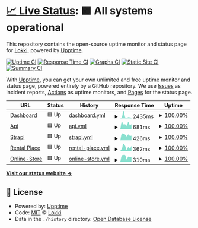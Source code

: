 # [📈 Live Status](https://status.getlokki.com): <!--live status--> **🟩 All systems operational**

This repository contains the open-source uptime monitor and status page for [Lokki](https://status.getlokki.com), powered by [Upptime](https://github.com/upptime/upptime).

[![Uptime CI](https://github.com/LokkiApp/LokkiApp.github.io/workflows/Uptime%20CI/badge.svg)](https://github.com/LokkiApp/LokkiApp.github.io/actions?query=workflow%3A%22Uptime+CI%22)
[![Response Time CI](https://github.com/LokkiApp/LokkiApp.github.io/workflows/Response%20Time%20CI/badge.svg)](https://github.com/LokkiApp/LokkiApp.github.io/actions?query=workflow%3A%22Response+Time+CI%22)
[![Graphs CI](https://github.com/LokkiApp/LokkiApp.github.io/workflows/Graphs%20CI/badge.svg)](https://github.com/LokkiApp/LokkiApp.github.io/actions?query=workflow%3A%22Graphs+CI%22)
[![Static Site CI](https://github.com/LokkiApp/LokkiApp.github.io/workflows/Static%20Site%20CI/badge.svg)](https://github.com/LokkiApp/LokkiApp.github.io/actions?query=workflow%3A%22Static+Site+CI%22)
[![Summary CI](https://github.com/LokkiApp/LokkiApp.github.io/workflows/Summary%20CI/badge.svg)](https://github.com/LokkiApp/LokkiApp.github.io/actions?query=workflow%3A%22Summary+CI%22)

With [Upptime](https://upptime.js.org), you can get your own unlimited and free uptime monitor and status page, powered entirely by a GitHub repository. We use [Issues](https://github.com/LokkiApp/LokkiApp.github.io/issues) as incident reports, [Actions](https://github.com/LokkiApp/LokkiApp.github.io/actions) as uptime monitors, and [Pages](https://status.getlokki.com) for the status page.

<!--start: status pages-->
<!-- This summary is generated by Upptime (https://github.com/upptime/upptime) -->
<!-- Do not edit this manually, your changes will be overwritten -->
<!-- prettier-ignore -->
| URL | Status | History | Response Time | Uptime |
| --- | ------ | ------- | ------------- | ------ |
| <img alt="" src="https://icons.duckduckgo.com/ip3/app.getlokki.com.ico" height="13"> [Dashboard](https://app.getlokki.com) | 🟩 Up | [dashboard.yml](https://github.com/LokkiApp/LokkiApp.github.io/commits/HEAD/history/dashboard.yml) | <details><summary><img alt="Response time graph" src="./graphs/dashboard/response-time-week.png" height="20"> 2435ms</summary><br><a href="https://status.getlokki.com/history/dashboard"><img alt="Response time 1423" src="https://img.shields.io/endpoint?url=https%3A%2F%2Fraw.githubusercontent.com%2FLokkiApp%2FLokkiApp.github.io%2FHEAD%2Fapi%2Fdashboard%2Fresponse-time.json"></a><br><a href="https://status.getlokki.com/history/dashboard"><img alt="24-hour response time 706" src="https://img.shields.io/endpoint?url=https%3A%2F%2Fraw.githubusercontent.com%2FLokkiApp%2FLokkiApp.github.io%2FHEAD%2Fapi%2Fdashboard%2Fresponse-time-day.json"></a><br><a href="https://status.getlokki.com/history/dashboard"><img alt="7-day response time 2435" src="https://img.shields.io/endpoint?url=https%3A%2F%2Fraw.githubusercontent.com%2FLokkiApp%2FLokkiApp.github.io%2FHEAD%2Fapi%2Fdashboard%2Fresponse-time-week.json"></a><br><a href="https://status.getlokki.com/history/dashboard"><img alt="30-day response time 1423" src="https://img.shields.io/endpoint?url=https%3A%2F%2Fraw.githubusercontent.com%2FLokkiApp%2FLokkiApp.github.io%2FHEAD%2Fapi%2Fdashboard%2Fresponse-time-month.json"></a><br><a href="https://status.getlokki.com/history/dashboard"><img alt="1-year response time 1423" src="https://img.shields.io/endpoint?url=https%3A%2F%2Fraw.githubusercontent.com%2FLokkiApp%2FLokkiApp.github.io%2FHEAD%2Fapi%2Fdashboard%2Fresponse-time-year.json"></a></details> | <details><summary><a href="https://status.getlokki.com/history/dashboard">100.00%</a></summary><a href="https://status.getlokki.com/history/dashboard"><img alt="All-time uptime 100.00%" src="https://img.shields.io/endpoint?url=https%3A%2F%2Fraw.githubusercontent.com%2FLokkiApp%2FLokkiApp.github.io%2FHEAD%2Fapi%2Fdashboard%2Fuptime.json"></a><br><a href="https://status.getlokki.com/history/dashboard"><img alt="24-hour uptime 100.00%" src="https://img.shields.io/endpoint?url=https%3A%2F%2Fraw.githubusercontent.com%2FLokkiApp%2FLokkiApp.github.io%2FHEAD%2Fapi%2Fdashboard%2Fuptime-day.json"></a><br><a href="https://status.getlokki.com/history/dashboard"><img alt="7-day uptime 100.00%" src="https://img.shields.io/endpoint?url=https%3A%2F%2Fraw.githubusercontent.com%2FLokkiApp%2FLokkiApp.github.io%2FHEAD%2Fapi%2Fdashboard%2Fuptime-week.json"></a><br><a href="https://status.getlokki.com/history/dashboard"><img alt="30-day uptime 100.00%" src="https://img.shields.io/endpoint?url=https%3A%2F%2Fraw.githubusercontent.com%2FLokkiApp%2FLokkiApp.github.io%2FHEAD%2Fapi%2Fdashboard%2Fuptime-month.json"></a><br><a href="https://status.getlokki.com/history/dashboard"><img alt="1-year uptime 100.00%" src="https://img.shields.io/endpoint?url=https%3A%2F%2Fraw.githubusercontent.com%2FLokkiApp%2FLokkiApp.github.io%2FHEAD%2Fapi%2Fdashboard%2Fuptime-year.json"></a></details>
| <img alt="" src="https://i.imgur.com/Sud9i5T.jpg" height="13"> [Api](https://api.getlokki.com/v2/api) | 🟩 Up | [api.yml](https://github.com/LokkiApp/LokkiApp.github.io/commits/HEAD/history/api.yml) | <details><summary><img alt="Response time graph" src="./graphs/api/response-time-week.png" height="20"> 681ms</summary><br><a href="https://status.getlokki.com/history/api"><img alt="Response time 656" src="https://img.shields.io/endpoint?url=https%3A%2F%2Fraw.githubusercontent.com%2FLokkiApp%2FLokkiApp.github.io%2FHEAD%2Fapi%2Fapi%2Fresponse-time.json"></a><br><a href="https://status.getlokki.com/history/api"><img alt="24-hour response time 646" src="https://img.shields.io/endpoint?url=https%3A%2F%2Fraw.githubusercontent.com%2FLokkiApp%2FLokkiApp.github.io%2FHEAD%2Fapi%2Fapi%2Fresponse-time-day.json"></a><br><a href="https://status.getlokki.com/history/api"><img alt="7-day response time 681" src="https://img.shields.io/endpoint?url=https%3A%2F%2Fraw.githubusercontent.com%2FLokkiApp%2FLokkiApp.github.io%2FHEAD%2Fapi%2Fapi%2Fresponse-time-week.json"></a><br><a href="https://status.getlokki.com/history/api"><img alt="30-day response time 656" src="https://img.shields.io/endpoint?url=https%3A%2F%2Fraw.githubusercontent.com%2FLokkiApp%2FLokkiApp.github.io%2FHEAD%2Fapi%2Fapi%2Fresponse-time-month.json"></a><br><a href="https://status.getlokki.com/history/api"><img alt="1-year response time 656" src="https://img.shields.io/endpoint?url=https%3A%2F%2Fraw.githubusercontent.com%2FLokkiApp%2FLokkiApp.github.io%2FHEAD%2Fapi%2Fapi%2Fresponse-time-year.json"></a></details> | <details><summary><a href="https://status.getlokki.com/history/api">100.00%</a></summary><a href="https://status.getlokki.com/history/api"><img alt="All-time uptime 99.89%" src="https://img.shields.io/endpoint?url=https%3A%2F%2Fraw.githubusercontent.com%2FLokkiApp%2FLokkiApp.github.io%2FHEAD%2Fapi%2Fapi%2Fuptime.json"></a><br><a href="https://status.getlokki.com/history/api"><img alt="24-hour uptime 100.00%" src="https://img.shields.io/endpoint?url=https%3A%2F%2Fraw.githubusercontent.com%2FLokkiApp%2FLokkiApp.github.io%2FHEAD%2Fapi%2Fapi%2Fuptime-day.json"></a><br><a href="https://status.getlokki.com/history/api"><img alt="7-day uptime 100.00%" src="https://img.shields.io/endpoint?url=https%3A%2F%2Fraw.githubusercontent.com%2FLokkiApp%2FLokkiApp.github.io%2FHEAD%2Fapi%2Fapi%2Fuptime-week.json"></a><br><a href="https://status.getlokki.com/history/api"><img alt="30-day uptime 99.89%" src="https://img.shields.io/endpoint?url=https%3A%2F%2Fraw.githubusercontent.com%2FLokkiApp%2FLokkiApp.github.io%2FHEAD%2Fapi%2Fapi%2Fuptime-month.json"></a><br><a href="https://status.getlokki.com/history/api"><img alt="1-year uptime 99.89%" src="https://img.shields.io/endpoint?url=https%3A%2F%2Fraw.githubusercontent.com%2FLokkiApp%2FLokkiApp.github.io%2FHEAD%2Fapi%2Fapi%2Fuptime-year.json"></a></details>
| <img alt="" src="https://assets.super.so/e7c0f16c-8bd3-4c76-8075-4c86f986e1b2/images/32f3a89c-99c4-466f-8536-dd75f65fa320/Strapi-Monogram.png" height="13"> [Strapi](https://strapi.getlokki.com) | 🟩 Up | [strapi.yml](https://github.com/LokkiApp/LokkiApp.github.io/commits/HEAD/history/strapi.yml) | <details><summary><img alt="Response time graph" src="./graphs/strapi/response-time-week.png" height="20"> 426ms</summary><br><a href="https://status.getlokki.com/history/strapi"><img alt="Response time 420" src="https://img.shields.io/endpoint?url=https%3A%2F%2Fraw.githubusercontent.com%2FLokkiApp%2FLokkiApp.github.io%2FHEAD%2Fapi%2Fstrapi%2Fresponse-time.json"></a><br><a href="https://status.getlokki.com/history/strapi"><img alt="24-hour response time 365" src="https://img.shields.io/endpoint?url=https%3A%2F%2Fraw.githubusercontent.com%2FLokkiApp%2FLokkiApp.github.io%2FHEAD%2Fapi%2Fstrapi%2Fresponse-time-day.json"></a><br><a href="https://status.getlokki.com/history/strapi"><img alt="7-day response time 426" src="https://img.shields.io/endpoint?url=https%3A%2F%2Fraw.githubusercontent.com%2FLokkiApp%2FLokkiApp.github.io%2FHEAD%2Fapi%2Fstrapi%2Fresponse-time-week.json"></a><br><a href="https://status.getlokki.com/history/strapi"><img alt="30-day response time 420" src="https://img.shields.io/endpoint?url=https%3A%2F%2Fraw.githubusercontent.com%2FLokkiApp%2FLokkiApp.github.io%2FHEAD%2Fapi%2Fstrapi%2Fresponse-time-month.json"></a><br><a href="https://status.getlokki.com/history/strapi"><img alt="1-year response time 420" src="https://img.shields.io/endpoint?url=https%3A%2F%2Fraw.githubusercontent.com%2FLokkiApp%2FLokkiApp.github.io%2FHEAD%2Fapi%2Fstrapi%2Fresponse-time-year.json"></a></details> | <details><summary><a href="https://status.getlokki.com/history/strapi">100.00%</a></summary><a href="https://status.getlokki.com/history/strapi"><img alt="All-time uptime 99.94%" src="https://img.shields.io/endpoint?url=https%3A%2F%2Fraw.githubusercontent.com%2FLokkiApp%2FLokkiApp.github.io%2FHEAD%2Fapi%2Fstrapi%2Fuptime.json"></a><br><a href="https://status.getlokki.com/history/strapi"><img alt="24-hour uptime 100.00%" src="https://img.shields.io/endpoint?url=https%3A%2F%2Fraw.githubusercontent.com%2FLokkiApp%2FLokkiApp.github.io%2FHEAD%2Fapi%2Fstrapi%2Fuptime-day.json"></a><br><a href="https://status.getlokki.com/history/strapi"><img alt="7-day uptime 100.00%" src="https://img.shields.io/endpoint?url=https%3A%2F%2Fraw.githubusercontent.com%2FLokkiApp%2FLokkiApp.github.io%2FHEAD%2Fapi%2Fstrapi%2Fuptime-week.json"></a><br><a href="https://status.getlokki.com/history/strapi"><img alt="30-day uptime 99.94%" src="https://img.shields.io/endpoint?url=https%3A%2F%2Fraw.githubusercontent.com%2FLokkiApp%2FLokkiApp.github.io%2FHEAD%2Fapi%2Fstrapi%2Fuptime-month.json"></a><br><a href="https://status.getlokki.com/history/strapi"><img alt="1-year uptime 99.94%" src="https://img.shields.io/endpoint?url=https%3A%2F%2Fraw.githubusercontent.com%2FLokkiApp%2FLokkiApp.github.io%2FHEAD%2Fapi%2Fstrapi%2Fuptime-year.json"></a></details>
| <img alt="" src="https://icons.duckduckgo.com/ip3/www.lokki.rent.ico" height="13"> [Rental Place](https://www.lokki.rent/) | 🟩 Up | [rental-place.yml](https://github.com/LokkiApp/LokkiApp.github.io/commits/HEAD/history/rental-place.yml) | <details><summary><img alt="Response time graph" src="./graphs/rental-place/response-time-week.png" height="20"> 362ms</summary><br><a href="https://status.getlokki.com/history/rental-place"><img alt="Response time 344" src="https://img.shields.io/endpoint?url=https%3A%2F%2Fraw.githubusercontent.com%2FLokkiApp%2FLokkiApp.github.io%2FHEAD%2Fapi%2Frental-place%2Fresponse-time.json"></a><br><a href="https://status.getlokki.com/history/rental-place"><img alt="24-hour response time 468" src="https://img.shields.io/endpoint?url=https%3A%2F%2Fraw.githubusercontent.com%2FLokkiApp%2FLokkiApp.github.io%2FHEAD%2Fapi%2Frental-place%2Fresponse-time-day.json"></a><br><a href="https://status.getlokki.com/history/rental-place"><img alt="7-day response time 362" src="https://img.shields.io/endpoint?url=https%3A%2F%2Fraw.githubusercontent.com%2FLokkiApp%2FLokkiApp.github.io%2FHEAD%2Fapi%2Frental-place%2Fresponse-time-week.json"></a><br><a href="https://status.getlokki.com/history/rental-place"><img alt="30-day response time 344" src="https://img.shields.io/endpoint?url=https%3A%2F%2Fraw.githubusercontent.com%2FLokkiApp%2FLokkiApp.github.io%2FHEAD%2Fapi%2Frental-place%2Fresponse-time-month.json"></a><br><a href="https://status.getlokki.com/history/rental-place"><img alt="1-year response time 344" src="https://img.shields.io/endpoint?url=https%3A%2F%2Fraw.githubusercontent.com%2FLokkiApp%2FLokkiApp.github.io%2FHEAD%2Fapi%2Frental-place%2Fresponse-time-year.json"></a></details> | <details><summary><a href="https://status.getlokki.com/history/rental-place">100.00%</a></summary><a href="https://status.getlokki.com/history/rental-place"><img alt="All-time uptime 100.00%" src="https://img.shields.io/endpoint?url=https%3A%2F%2Fraw.githubusercontent.com%2FLokkiApp%2FLokkiApp.github.io%2FHEAD%2Fapi%2Frental-place%2Fuptime.json"></a><br><a href="https://status.getlokki.com/history/rental-place"><img alt="24-hour uptime 100.00%" src="https://img.shields.io/endpoint?url=https%3A%2F%2Fraw.githubusercontent.com%2FLokkiApp%2FLokkiApp.github.io%2FHEAD%2Fapi%2Frental-place%2Fuptime-day.json"></a><br><a href="https://status.getlokki.com/history/rental-place"><img alt="7-day uptime 100.00%" src="https://img.shields.io/endpoint?url=https%3A%2F%2Fraw.githubusercontent.com%2FLokkiApp%2FLokkiApp.github.io%2FHEAD%2Fapi%2Frental-place%2Fuptime-week.json"></a><br><a href="https://status.getlokki.com/history/rental-place"><img alt="30-day uptime 100.00%" src="https://img.shields.io/endpoint?url=https%3A%2F%2Fraw.githubusercontent.com%2FLokkiApp%2FLokkiApp.github.io%2FHEAD%2Fapi%2Frental-place%2Fuptime-month.json"></a><br><a href="https://status.getlokki.com/history/rental-place"><img alt="1-year uptime 100.00%" src="https://img.shields.io/endpoint?url=https%3A%2F%2Fraw.githubusercontent.com%2FLokkiApp%2FLokkiApp.github.io%2FHEAD%2Fapi%2Frental-place%2Fuptime-year.json"></a></details>
| <img alt="" src="https://icons.duckduckgo.com/ip3/rent-itoum.lokki.rent.ico" height="13"> [Online-Store](https://rent-itoum.lokki.rent/) | 🟩 Up | [online-store.yml](https://github.com/LokkiApp/LokkiApp.github.io/commits/HEAD/history/online-store.yml) | <details><summary><img alt="Response time graph" src="./graphs/online-store/response-time-week.png" height="20"> 310ms</summary><br><a href="https://status.getlokki.com/history/online-store"><img alt="Response time 381" src="https://img.shields.io/endpoint?url=https%3A%2F%2Fraw.githubusercontent.com%2FLokkiApp%2FLokkiApp.github.io%2FHEAD%2Fapi%2Fonline-store%2Fresponse-time.json"></a><br><a href="https://status.getlokki.com/history/online-store"><img alt="24-hour response time 274" src="https://img.shields.io/endpoint?url=https%3A%2F%2Fraw.githubusercontent.com%2FLokkiApp%2FLokkiApp.github.io%2FHEAD%2Fapi%2Fonline-store%2Fresponse-time-day.json"></a><br><a href="https://status.getlokki.com/history/online-store"><img alt="7-day response time 310" src="https://img.shields.io/endpoint?url=https%3A%2F%2Fraw.githubusercontent.com%2FLokkiApp%2FLokkiApp.github.io%2FHEAD%2Fapi%2Fonline-store%2Fresponse-time-week.json"></a><br><a href="https://status.getlokki.com/history/online-store"><img alt="30-day response time 381" src="https://img.shields.io/endpoint?url=https%3A%2F%2Fraw.githubusercontent.com%2FLokkiApp%2FLokkiApp.github.io%2FHEAD%2Fapi%2Fonline-store%2Fresponse-time-month.json"></a><br><a href="https://status.getlokki.com/history/online-store"><img alt="1-year response time 381" src="https://img.shields.io/endpoint?url=https%3A%2F%2Fraw.githubusercontent.com%2FLokkiApp%2FLokkiApp.github.io%2FHEAD%2Fapi%2Fonline-store%2Fresponse-time-year.json"></a></details> | <details><summary><a href="https://status.getlokki.com/history/online-store">100.00%</a></summary><a href="https://status.getlokki.com/history/online-store"><img alt="All-time uptime 99.85%" src="https://img.shields.io/endpoint?url=https%3A%2F%2Fraw.githubusercontent.com%2FLokkiApp%2FLokkiApp.github.io%2FHEAD%2Fapi%2Fonline-store%2Fuptime.json"></a><br><a href="https://status.getlokki.com/history/online-store"><img alt="24-hour uptime 100.00%" src="https://img.shields.io/endpoint?url=https%3A%2F%2Fraw.githubusercontent.com%2FLokkiApp%2FLokkiApp.github.io%2FHEAD%2Fapi%2Fonline-store%2Fuptime-day.json"></a><br><a href="https://status.getlokki.com/history/online-store"><img alt="7-day uptime 100.00%" src="https://img.shields.io/endpoint?url=https%3A%2F%2Fraw.githubusercontent.com%2FLokkiApp%2FLokkiApp.github.io%2FHEAD%2Fapi%2Fonline-store%2Fuptime-week.json"></a><br><a href="https://status.getlokki.com/history/online-store"><img alt="30-day uptime 99.85%" src="https://img.shields.io/endpoint?url=https%3A%2F%2Fraw.githubusercontent.com%2FLokkiApp%2FLokkiApp.github.io%2FHEAD%2Fapi%2Fonline-store%2Fuptime-month.json"></a><br><a href="https://status.getlokki.com/history/online-store"><img alt="1-year uptime 99.85%" src="https://img.shields.io/endpoint?url=https%3A%2F%2Fraw.githubusercontent.com%2FLokkiApp%2FLokkiApp.github.io%2FHEAD%2Fapi%2Fonline-store%2Fuptime-year.json"></a></details>

<!--end: status pages-->

[**Visit our status website →**](https://status.getlokki.com)

## 📄 License

- Powered by: [Upptime](https://github.com/upptime/upptime)
- Code: [MIT](./LICENSE) © [Lokki](https://status.getlokki.com)
- Data in the `./history` directory: [Open Database License](https://opendatacommons.org/licenses/odbl/1-0/)
